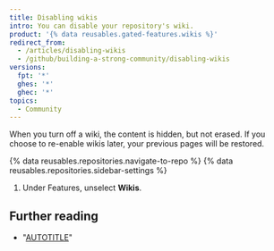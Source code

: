 ```yaml
---
title: Disabling wikis
intro: You can disable your repository's wiki.
product: '{% data reusables.gated-features.wikis %}'
redirect_from:
  - /articles/disabling-wikis
  - /github/building-a-strong-community/disabling-wikis
versions:
  fpt: '*'
  ghes: '*'
  ghec: '*'
topics:
  - Community
---
```


When you turn off a wiki, the content is hidden, but not erased. If you choose to re-enable wikis later, your previous pages will be restored.

{% data reusables.repositories.navigate-to-repo %}
{% data reusables.repositories.sidebar-settings %}
1. Under Features, unselect **Wikis**.

## Further reading

- "[AUTOTITLE](/communities/documenting-your-project-with-wikis/changing-access-permissions-for-wikis)"
